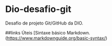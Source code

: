 # Dio-desafio-git
Desafio de projeto Git/GitHub da DIO.

##links Úteis
[Sintaxe básico Markdown.(https://www.markdownguide.org/basic-syntax/)
